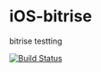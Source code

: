 # iOS-bitrise
bitrise testting

[![Build Status](https://www.bitrise.io/app/c6202dcaab8320ec/status.svg?token=7wgfXwXjQ9Bp4LbULfZOIA)](https://www.bitrise.io/app/c6202dcaab8320ec)
